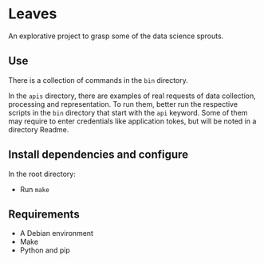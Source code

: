 # Leaves

An explorative project to grasp some of the data science sprouts.

## Use

There is a collection of commands in the `bin` directory.

In the `apis` directory, there are examples of real requests of data collection, processing and representation. To run them, better run the respective scripts in the `bin` directory that start with the `api` keyword. Some of them may require to enter credentials like application tokes, but will be noted in a directory Readme.

## Install dependencies and configure
In the root directory:
- Run `make`

## Requirements
- A Debian environment
- Make
- Python and pip
